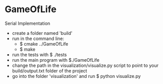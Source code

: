 # GameOfLife

Serial Implementation

* create a folder named 'build' 
* run in the command line: 
  * $ cmake ../GameOfLife 
  * $ make
* run the tests with $ ./tests
* run the main program with $./GameOfLife
* change the path in the visualization/visualize.py script to point to your build/output.txt folder of the project
* go into the folder 'visualization' and run $ python visualize.py
